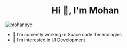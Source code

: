 <h1 align="center">Hi 👋, I'm Mohan</h1>
<p> <img src="https://komarev.com/ghpvc/?username=mohanpyc" alt="mohanpyc" /> </p>

- 🌱 I’m currently working in Space code Technologies
- 👀 I’m interested in UI Development
